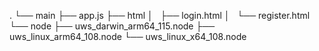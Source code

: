 .
└── main
    ├── app.js
    ├── html
    │   ├── login.html
    │   └── register.html
    └── node
        ├── uws_darwin_arm64_115.node
        ├── uws_linux_arm64_108.node
        └── uws_linux_x64_108.node


